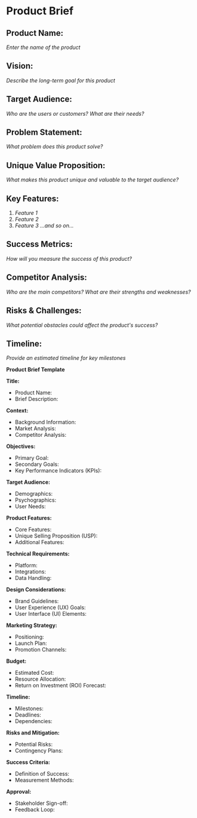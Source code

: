 # Product Brief

## Product Name:
*Enter the name of the product*

## Vision:
*Describe the long-term goal for this product*

## Target Audience:
*Who are the users or customers? What are their needs?*

## Problem Statement:
*What problem does this product solve?*

## Unique Value Proposition:
*What makes this product unique and valuable to the target audience?*

## Key Features:
1. *Feature 1*
2. *Feature 2*
3. *Feature 3*
   *...and so on...*

## Success Metrics:
*How will you measure the success of this product?*

## Competitor Analysis:
*Who are the main competitors? What are their strengths and weaknesses?*

## Risks & Challenges:
*What potential obstacles could affect the product's success?*

## Timeline:
*Provide an estimated timeline for key milestones*


**Product Brief Template**

**Title:**
- Product Name:
- Brief Description:

**Context:**
- Background Information:
- Market Analysis:
- Competitor Analysis:

**Objectives:**
- Primary Goal:
- Secondary Goals:
- Key Performance Indicators (KPIs):

**Target Audience:**
- Demographics:
- Psychographics:
- User Needs:

**Product Features:**
- Core Features:
- Unique Selling Proposition (USP):
- Additional Features:

**Technical Requirements:**
- Platform:
- Integrations:
- Data Handling:

**Design Considerations:**
- Brand Guidelines:
- User Experience (UX) Goals:
- User Interface (UI) Elements:

**Marketing Strategy:**
- Positioning:
- Launch Plan:
- Promotion Channels:

**Budget:**
- Estimated Cost:
- Resource Allocation:
- Return on Investment (ROI) Forecast:

**Timeline:**
- Milestones:
- Deadlines:
- Dependencies:

**Risks and Mitigation:**
- Potential Risks:
- Contingency Plans:

**Success Criteria:**
- Definition of Success:
- Measurement Methods:

**Approval:**
- Stakeholder Sign-off:
- Feedback Loop:
